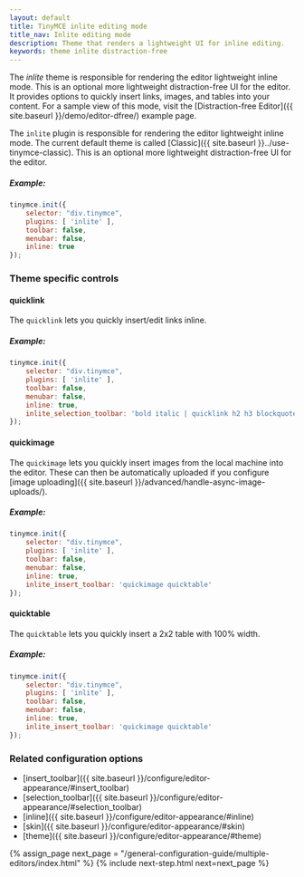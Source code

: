 ```yaml
---
layout: default
title: TinyMCE inlite editing mode
title_nav: Inlite editing mode
description: Theme that renders a lightweight UI for inline editing.
keywords: theme inlite distraction-free
---
```


The _inlite_ theme is responsible for rendering the editor lightweight inline mode. This is an optional more lightweight distraction-free UI for the editor. It provides options to quickly insert links, images, and tables into your content. For a sample view of this mode, visit the [Distraction-free Editor]({{ site.baseurl }}/demo/editor-dfree/) example page.

The `inlite` plugin is responsible for rendering the editor lightweight inline mode. The current default theme is called [Classic]({{ site.baseurl }}../use-tinymce-classic). This is an optional more lightweight distraction-free UI for the editor.

##### Example:

```js
tinymce.init({
    selector: "div.tinymce",
    plugins: [ 'inlite' ],
    toolbar: false,
    menubar: false,
    inline: true
});
```

### Theme specific controls

#### quicklink

The `quicklink` lets you quickly insert/edit links inline.

##### Example:

```js
tinymce.init({
    selector: "div.tinymce",
    plugins: [ 'inlite' ],
    toolbar: false,
    menubar: false,
    inline: true,
    inlite_selection_toolbar: 'bold italic | quicklink h2 h3 blockquote'
});
```

#### quickimage

The `quickimage` lets you quickly insert images from the local machine into the editor. These can then be automatically uploaded if you configure [image uploading]({{ site.baseurl }}/advanced/handle-async-image-uploads/).

##### Example:

```js
tinymce.init({
    selector: "div.tinymce",
    plugins: [ 'inlite' ],
    toolbar: false,
    menubar: false,
    inline: true,
    inlite_insert_toolbar: 'quickimage quicktable'
});
```

#### quicktable

The `quicktable` lets you quickly insert a 2x2 table with 100% width.

##### Example:

```js
tinymce.init({
    selector: "div.tinymce",
    plugins: [ 'inlite' ],
    toolbar: false,
    menubar: false,
    inline: true,
    inlite_insert_toolbar: 'quickimage quicktable'
});
```

### Related configuration options

* [insert_toolbar]({{ site.baseurl }}/configure/editor-appearance/#insert_toolbar)
* [selection_toolbar]({{ site.baseurl }}/configure/editor-appearance/#selection_toolbar)
* [inline]({{ site.baseurl }}/configure/editor-appearance/#inline)
* [skin]({{ site.baseurl }}/configure/editor-appearance/#skin)
* [theme]({{ site.baseurl }}/configure/editor-appearance/#theme)


{% assign_page next_page = "/general-configuration-guide/multiple-editors/index.html" %}
{% include next-step.html next=next_page %}